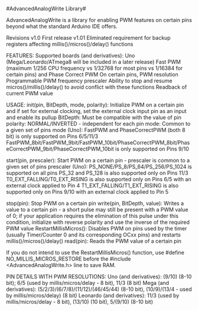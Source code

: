 #AdvancedAnalogWrite Library#

AdvancedAnalogWrite is a library for enabling PWM features on certain pins beyond what the standard Arduino IDE offers.

Revisions
v1.0	First release
v1.01	Eliminated requirement for backup registers affecting millis()/micros()/delay() functions

FEATURES:
Supported boards (and derivatives): Uno (Mega/Leonardo/ATmega8 will be included in a later release)
Fast PWM (maximum 1/256 CPU frequency vs 1/32768 for most pins vs 1/16384 for certain pins) and Phase Correct PWM
On certain pins, PWM resolution
Programmable PWM frequency prescaler
Ability to stop and resume micros()/millis()/delay() to avoid conflict with these functions
Readback of current PWM value

USAGE:
init(pin, BitDepth, mode, polarity): Initialize PWM on a certain pin and if set for external clocking, set the external clock input pin as an input and enable its pullup
BitDepth: Must be compatible with the value of pin
polarity: NORMAL/INVERTED - independent for each pin
mode: Common to a given set of pins
mode (Uno):
FastPWM and PhaseCorrectPWM (both 8 bit) is only supported on Pins 6/5/11/3
FastPWM_8bit/FastPWM_9bit/FastPWM_10bit/PhaseCorrectPWM_8bit/PhaseCorrectPWM_9bit/PhaseCorrectPWM_10bit is only supported on Pins 9/10

start(pin, prescaler): Start PWM on a certain pin - prescaler is common to a given set of pins
prescaler (Uno):
PS_NONE/PS_8/PS_64/PS_256/PS_1024 is supported on all pins
PS_32 and PS_128 is also supported only on Pins 11/3
T0_EXT_FALLING/T0_EXT_RISING is also supported only on Pins 6/5 with an external clock applied to Pin 4 
T1_EXT_FALLING/T1_EXT_RISING is also supported only on Pins 9/10 with an external clock applied to Pin 5

stop(pin): Stop PWM on a certain pin
write(pin, BitDepth, value): Writes a value to a certain pin - a short pulse may still be present with a PWM value of 0; if your application requires the elimination of this pulse under this condition, initialize with reverse polarity and use the inverse of the required PWM value
RestartMillisMicros(): Disables PWM on pins used by the timer (usually Timer/Counter 0 and its corresponding OCxx pins) and restarts millis()/micros()/delay()
read(pin): Reads the PWM value of a certain pin

If you do not intend to use the RestartMillisMicros() function, use #define NO_MILLIS_MICROS_RESTORE before the #include <AdvancedAnalogWrite.h> line to save RAM.

PIN DETAILS WITH PWM RESOLUTIONS:
Uno (and derivatives): (9/10) (8-10 bit); 6/5 (used by millis/micros/delay - 8 bit), 11/3 (8 bit)
Mega (and derivatives): (5/2/3)/(6/7/8)/(11/12)/(46/45/44) (8-10 bit), (10/9)/(13/4 - used by millis/micros/delay) (8 bit)
Leonardo (and derivatives): 11/3 (used by millis/micros/delay - 8 bit), (13/10) (10 bit), 5/(9/10) (8-10 bit)